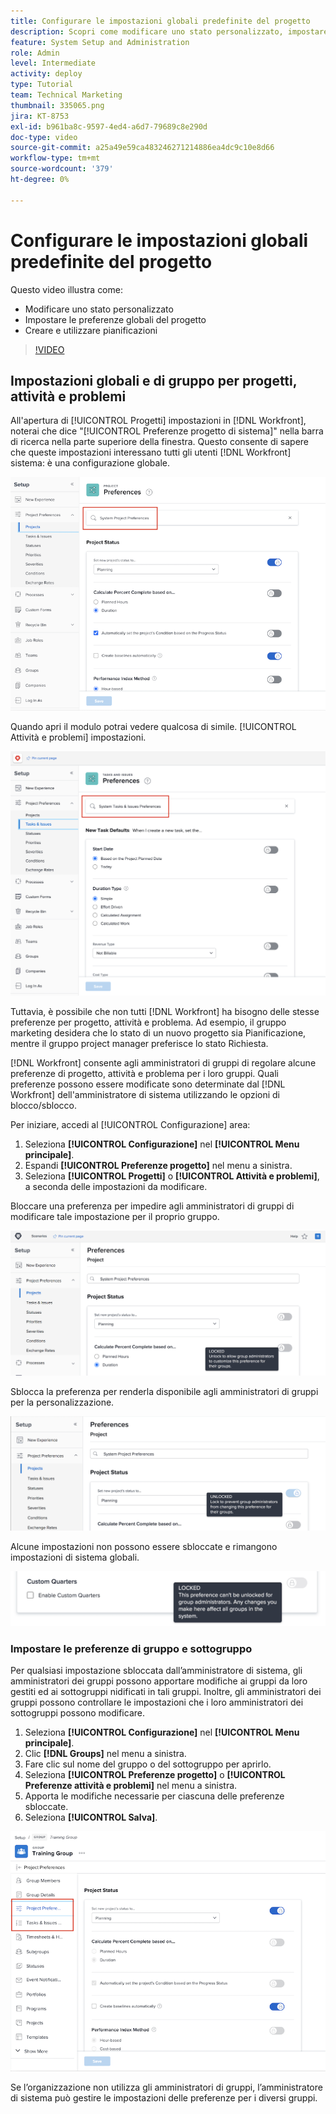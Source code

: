 ```yaml
---
title: Configurare le impostazioni globali predefinite del progetto
description: Scopri come modificare uno stato personalizzato, impostare le preferenze globali del progetto e creare pianificazioni che sono impostazioni globali predefinite.
feature: System Setup and Administration
role: Admin
level: Intermediate
activity: deploy
type: Tutorial
team: Technical Marketing
thumbnail: 335065.png
jira: KT-8753
exl-id: b961ba8c-9597-4ed4-a6d7-79689c8e290d
doc-type: video
source-git-commit: a25a49e59ca483246271214886ea4dc9c10e8d66
workflow-type: tm+mt
source-wordcount: '379'
ht-degree: 0%

---
```


# Configurare le impostazioni globali predefinite del progetto

<!---
21.4 updates have been made
--->

Questo video illustra come:

* Modificare uno stato personalizzato
* Impostare le preferenze globali del progetto
* Creare e utilizzare pianificazioni

>[!VIDEO](https://video.tv.adobe.com/v/335065/?quality=12&learn=on)

## Impostazioni globali e di gruppo per progetti, attività e problemi

All&#39;apertura di [!UICONTROL Progetti] impostazioni in [!DNL Workfront], noterai che dice &quot;[!UICONTROL Preferenze progetto di sistema]&quot; nella barra di ricerca nella parte superiore della finestra. Questo consente di sapere che queste impostazioni interessano tutti gli utenti [!DNL Workfront] sistema: è una configurazione globale.

![[!UICONTROL Preferenze progetto] pagina in [!UICONTROL Configurazione]](assets/admin-fund-system-project-preferences-1.png)

Quando apri il modulo potrai vedere qualcosa di simile. [!UICONTROL Attività e problemi] impostazioni.

![[!UICONTROL Preferenze attività e problemi] in [!UICONTROL Configurazione]](assets/admin-fund-task-issue-preferences-2.png)

Tuttavia, è possibile che non tutti [!DNL Workfront] ha bisogno delle stesse preferenze per progetto, attività e problema. Ad esempio, il gruppo marketing desidera che lo stato di un nuovo progetto sia Pianificazione, mentre il gruppo project manager preferisce lo stato Richiesta.

[!DNL Workfront] consente agli amministratori di gruppi di regolare alcune preferenze di progetto, attività e problema per i loro gruppi. Quali preferenze possono essere modificate sono determinate dal [!DNL Workfront] dell&#39;amministratore di sistema utilizzando le opzioni di blocco/sblocco.

Per iniziare, accedi al [!UICONTROL Configurazione] area:

1. Seleziona **[!UICONTROL Configurazione]** nel **[!UICONTROL Menu principale]**.
1. Espandi **[!UICONTROL Preferenze progetto]** nel menu a sinistra.
1. Seleziona **[!UICONTROL Progetti]** o **[!UICONTROL Attività e problemi]**, a seconda delle impostazioni da modificare.

Bloccare una preferenza per impedire agli amministratori di gruppi di modificare tale impostazione per il proprio gruppo.

![Messaggio di preferenza Bloccato](assets/admin-fund-preferences-locked-3.png)

Sblocca la preferenza per renderla disponibile agli amministratori di gruppi per la personalizzazione.

![Messaggio di preferenza sbloccato](assets/admin-fund-preferences-unlocked-4.png)

Alcune impostazioni non possono essere sbloccate e rimangono impostazioni di sistema globali.

![Messaggio di preferenza Bloccato](assets/admin-fund-preferences-always-locked-5.png)

### Impostare le preferenze di gruppo e sottogruppo

Per qualsiasi impostazione sbloccata dall’amministratore di sistema, gli amministratori dei gruppi possono apportare modifiche ai gruppi da loro gestiti ed ai sottogruppi nidificati in tali gruppi. Inoltre, gli amministratori dei gruppi possono controllare le impostazioni che i loro amministratori dei sottogruppi possono modificare.

1. Seleziona **[!UICONTROL Configurazione]** nel **[!UICONTROL Menu principale]**.
1. Clic **[!DNL Groups]** nel menu a sinistra.
1. Fare clic sul nome del gruppo o del sottogruppo per aprirlo.
1. Seleziona **[!UICONTROL Preferenze progetto]** o **[!UICONTROL Preferenze attività e problemi]** nel menu a sinistra.
1. Apporta le modifiche necessarie per ciascuna delle preferenze sbloccate.
1. Seleziona **[!UICONTROL Salva]**.

![[!UICONTROL Stato progetto] sezione su [!UICONTROL Gruppo] pagina](assets/admin-fund-group-preferences.png)

Se l’organizzazione non utilizza gli amministratori di gruppi, l’amministratore di sistema può gestire le impostazioni delle preferenze per i diversi gruppi.

<!---
learn more URLs and guides
Create or edit a group status 
Group administrators 
Configure system-wide project preferences 
Configure project preferences for a group 
Configure task and issue preferences for a group 
Create and modify a group’s schedule 
--->

